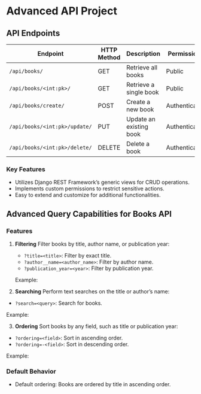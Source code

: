# Advanced API Project

## API Endpoints

| Endpoint                | HTTP Method | Description                     | Permissions       |
|-------------------------|-------------|---------------------------------|-------------------|
| `/api/books/`           | GET         | Retrieve all books             | Public            |
| `/api/books/<int:pk>/`  | GET         | Retrieve a single book         | Public            |
| `/api/books/create/`    | POST        | Create a new book              | Authenticated     |
| `/api/books/<int:pk>/update/` | PUT   | Update an existing book        | Authenticated     |
| `/api/books/<int:pk>/delete/` | DELETE| Delete a book                  | Authenticated     |

### Key Features
- Utilizes Django REST Framework’s generic views for CRUD operations.
- Implements custom permissions to restrict sensitive actions.
- Easy to extend and customize for additional functionalities.
## Advanced Query Capabilities for Books API

### Features

1. **Filtering**
   Filter books by title, author name, or publication year:
   - `?title=<title>`: Filter by exact title.
   - `?author__name=<author_name>`: Filter by author name.
   - `?publication_year=<year>`: Filter by publication year.

   Example:  

2. **Searching**
Perform text searches on the title or author’s name:
- `?search=<query>`: Search for books.

Example:  

3. **Ordering**
Sort books by any field, such as title or publication year:
- `?ordering=<field>`: Sort in ascending order.
- `?ordering=-<field>`: Sort in descending order.

Example:  

### Default Behavior
- Default ordering: Books are ordered by title in ascending order.
